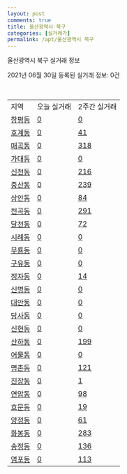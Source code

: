 ```yaml
---
layout: post
comments: true
title: 울산광역시 북구
categories: [실거래가]
permalink: /apt/울산광역시 북구
---
```


울산광역시 북구 실거래 정보

2021년 06월 30일 등록된 실거래 정보: 0건

<script type="text/javascript">
  google.charts.load('current', {'packages':['corechart']});
  google.charts.setOnLoadCallback(drawChart);

  function drawChart() {
    var data = google.visualization.arrayToDataTable([['거래일', '매매', '전월세', '전매'], ['21-02', 252, 172, 5], ['21-03', 301, 245, 24], ['21-04', 240, 183, 17], ['21-05', 316, 190, 16], ['21-06', 236, 108, 1]]);

    var options = {
      title: '최근 유형별 거래량 추이',
      legend: { position: 'bottom' }
    };

    var chart = new google.visualization.LineChart(document.getElementById('columnchart_material'));
    chart.draw(data, (options));
  }
</script>

<div id="columnchart_material" style="width: 95%; margin-left: -35px"></div>
<br>
<table class="sortable">
  <tr>
    <td>지역</td>
    <td>오늘 실거래</td>
    <td>2주간 실거래</td>
  </tr>

  
  <tr class="item">
    <td><a href="울산광역시 북구 창평동">창평동</a></td>
    <td><a href="울산광역시 북구 창평동">0</a></td>
    <td><a href="울산광역시 북구 창평동">0</a></td>
  </tr>
    

  <tr class="item">
    <td><a href="울산광역시 북구 호계동">호계동</a></td>
    <td><a href="울산광역시 북구 호계동">0</a></td>
    <td><a href="울산광역시 북구 호계동">41</a></td>
  </tr>
    

  <tr class="item">
    <td><a href="울산광역시 북구 매곡동">매곡동</a></td>
    <td><a href="울산광역시 북구 매곡동">0</a></td>
    <td><a href="울산광역시 북구 매곡동">318</a></td>
  </tr>
    

  <tr class="item">
    <td><a href="울산광역시 북구 가대동">가대동</a></td>
    <td><a href="울산광역시 북구 가대동">0</a></td>
    <td><a href="울산광역시 북구 가대동">0</a></td>
  </tr>
    

  <tr class="item">
    <td><a href="울산광역시 북구 신천동">신천동</a></td>
    <td><a href="울산광역시 북구 신천동">0</a></td>
    <td><a href="울산광역시 북구 신천동">216</a></td>
  </tr>
    

  <tr class="item">
    <td><a href="울산광역시 북구 중산동">중산동</a></td>
    <td><a href="울산광역시 북구 중산동">0</a></td>
    <td><a href="울산광역시 북구 중산동">239</a></td>
  </tr>
    

  <tr class="item">
    <td><a href="울산광역시 북구 상안동">상안동</a></td>
    <td><a href="울산광역시 북구 상안동">0</a></td>
    <td><a href="울산광역시 북구 상안동">84</a></td>
  </tr>
    

  <tr class="item">
    <td><a href="울산광역시 북구 천곡동">천곡동</a></td>
    <td><a href="울산광역시 북구 천곡동">0</a></td>
    <td><a href="울산광역시 북구 천곡동">291</a></td>
  </tr>
    

  <tr class="item">
    <td><a href="울산광역시 북구 달천동">달천동</a></td>
    <td><a href="울산광역시 북구 달천동">0</a></td>
    <td><a href="울산광역시 북구 달천동">72</a></td>
  </tr>
    

  <tr class="item">
    <td><a href="울산광역시 북구 시례동">시례동</a></td>
    <td><a href="울산광역시 북구 시례동">0</a></td>
    <td><a href="울산광역시 북구 시례동">0</a></td>
  </tr>
    

  <tr class="item">
    <td><a href="울산광역시 북구 무룡동">무룡동</a></td>
    <td><a href="울산광역시 북구 무룡동">0</a></td>
    <td><a href="울산광역시 북구 무룡동">0</a></td>
  </tr>
    

  <tr class="item">
    <td><a href="울산광역시 북구 구유동">구유동</a></td>
    <td><a href="울산광역시 북구 구유동">0</a></td>
    <td><a href="울산광역시 북구 구유동">0</a></td>
  </tr>
    

  <tr class="item">
    <td><a href="울산광역시 북구 정자동">정자동</a></td>
    <td><a href="울산광역시 북구 정자동">0</a></td>
    <td><a href="울산광역시 북구 정자동">14</a></td>
  </tr>
    

  <tr class="item">
    <td><a href="울산광역시 북구 신명동">신명동</a></td>
    <td><a href="울산광역시 북구 신명동">0</a></td>
    <td><a href="울산광역시 북구 신명동">0</a></td>
  </tr>
    

  <tr class="item">
    <td><a href="울산광역시 북구 대안동">대안동</a></td>
    <td><a href="울산광역시 북구 대안동">0</a></td>
    <td><a href="울산광역시 북구 대안동">0</a></td>
  </tr>
    

  <tr class="item">
    <td><a href="울산광역시 북구 당사동">당사동</a></td>
    <td><a href="울산광역시 북구 당사동">0</a></td>
    <td><a href="울산광역시 북구 당사동">0</a></td>
  </tr>
    

  <tr class="item">
    <td><a href="울산광역시 북구 신현동">신현동</a></td>
    <td><a href="울산광역시 북구 신현동">0</a></td>
    <td><a href="울산광역시 북구 신현동">0</a></td>
  </tr>
    

  <tr class="item">
    <td><a href="울산광역시 북구 산하동">산하동</a></td>
    <td><a href="울산광역시 북구 산하동">0</a></td>
    <td><a href="울산광역시 북구 산하동">199</a></td>
  </tr>
    

  <tr class="item">
    <td><a href="울산광역시 북구 어물동">어물동</a></td>
    <td><a href="울산광역시 북구 어물동">0</a></td>
    <td><a href="울산광역시 북구 어물동">0</a></td>
  </tr>
    

  <tr class="item">
    <td><a href="울산광역시 북구 명촌동">명촌동</a></td>
    <td><a href="울산광역시 북구 명촌동">0</a></td>
    <td><a href="울산광역시 북구 명촌동">121</a></td>
  </tr>
    

  <tr class="item">
    <td><a href="울산광역시 북구 진장동">진장동</a></td>
    <td><a href="울산광역시 북구 진장동">0</a></td>
    <td><a href="울산광역시 북구 진장동">1</a></td>
  </tr>
    

  <tr class="item">
    <td><a href="울산광역시 북구 연암동">연암동</a></td>
    <td><a href="울산광역시 북구 연암동">0</a></td>
    <td><a href="울산광역시 북구 연암동">98</a></td>
  </tr>
    

  <tr class="item">
    <td><a href="울산광역시 북구 효문동">효문동</a></td>
    <td><a href="울산광역시 북구 효문동">0</a></td>
    <td><a href="울산광역시 북구 효문동">19</a></td>
  </tr>
    

  <tr class="item">
    <td><a href="울산광역시 북구 양정동">양정동</a></td>
    <td><a href="울산광역시 북구 양정동">0</a></td>
    <td><a href="울산광역시 북구 양정동">61</a></td>
  </tr>
    

  <tr class="item">
    <td><a href="울산광역시 북구 화봉동">화봉동</a></td>
    <td><a href="울산광역시 북구 화봉동">0</a></td>
    <td><a href="울산광역시 북구 화봉동">283</a></td>
  </tr>
    

  <tr class="item">
    <td><a href="울산광역시 북구 송정동">송정동</a></td>
    <td><a href="울산광역시 북구 송정동">0</a></td>
    <td><a href="울산광역시 북구 송정동">136</a></td>
  </tr>
    

  <tr class="item">
    <td><a href="울산광역시 북구 염포동">염포동</a></td>
    <td><a href="울산광역시 북구 염포동">0</a></td>
    <td><a href="울산광역시 북구 염포동">113</a></td>
  </tr>
    


</table>


    